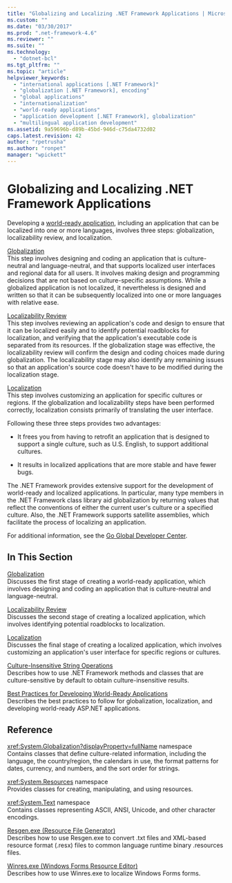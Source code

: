 ```yaml
---
title: "Globalizing and Localizing .NET Framework Applications | Microsoft Docs"
ms.custom: ""
ms.date: "03/30/2017"
ms.prod: ".net-framework-4.6"
ms.reviewer: ""
ms.suite: ""
ms.technology: 
  - "dotnet-bcl"
ms.tgt_pltfrm: ""
ms.topic: "article"
helpviewer_keywords: 
  - "international applications [.NET Framework]"
  - "globalization [.NET Framework], encoding"
  - "global applications"
  - "internationalization"
  - "world-ready applications"
  - "application development [.NET Framework], globalization"
  - "multilingual application development"
ms.assetid: 9a59696b-d89b-45bd-946d-c75da4732d02
caps.latest.revision: 42
author: "rpetrusha"
ms.author: "ronpet"
manager: "wpickett"
---
```

# Globalizing and Localizing .NET Framework Applications
Developing a [world-ready application](http://msdn.microsoft.com/goglobal/bb978433.aspx), including an application that can be localized into one or more languages, involves three steps: globalization, localizability review, and localization.  
  
 [Globalization](../../../docs/standard/globalization-and-localization/globalization.md)  
 This step involves designing and coding an application that is culture-neutral and language-neutral, and that supports localized user interfaces and regional data for all users. It involves making design and programming decisions that are not based on culture-specific assumptions. While a globalized application is not localized, it nevertheless is designed and written so that it can be subsequently localized into one or more languages with relative ease.  
  
 [Localizability Review](../../../docs/standard/globalization-and-localization/localizability-review.md)  
 This step involves reviewing an application's code and design to ensure that it can be localized easily and to identify potential roadblocks for localization, and verifying that the application's executable code is separated from its resources. If the globalization stage was effective, the localizability review will confirm the design and coding choices made during globalization. The localizability stage may also identify any remaining issues so that an application's source code doesn't have to be modified during the localization stage.  
  
 [Localization](../../../docs/standard/globalization-and-localization/localization.md)  
 This step involves customizing an application for specific cultures or regions. If the globalization and localizability steps have been performed correctly, localization consists primarily of translating the user interface.  
  
 Following these three steps provides two advantages:  
  
-   It frees you from having to retrofit an application that is designed to support a single culture, such as U.S. English, to support additional cultures.  
  
-   It results in localized applications that are more stable and have fewer bugs.  
  
 The .NET Framework provides extensive support for the development of world-ready and localized applications. In particular, many type members in the .NET Framework class library aid globalization by returning values that reflect the conventions of either the current user's culture or a specified culture. Also, the .NET Framework supports satellite assemblies, which facilitate the process of localizing an application.  
  
 For additional information, see the [Go Global Developer Center](http://go.microsoft.com/fwlink/?LinkId=235015).  
  
## In This Section  
 [Globalization](../../../docs/standard/globalization-and-localization/globalization.md)  
 Discusses the first stage of creating a world-ready application, which involves designing and coding an application that is culture-neutral and language-neutral.  
  
 [Localizability Review](../../../docs/standard/globalization-and-localization/localizability-review.md)  
 Discusses the second stage of creating a localized application, which involves identifying potential roadblocks to localization.  
  
 [Localization](../../../docs/standard/globalization-and-localization/localization.md)  
 Discusses the final stage of creating a localized application, which involves customizing an application's user interface for specific regions or cultures.  
  
 [Culture-Insensitive String Operations](../../../docs/standard/globalization-and-localization/culture-insensitive-string-operations.md)  
 Describes how to use .NET Framework methods and classes that are culture-sensitive by default to obtain culture-insensitive results.  
  
 [Best Practices for Developing World-Ready Applications](../../../docs/standard/globalization-and-localization/best-practices-for-developing-world-ready-applications.md)  
 Describes the best practices to follow for globalization, localization, and developing world-ready ASP.NET applications.  
  
## Reference  
 <xref:System.Globalization?displayProperty=fullName> namespace  
 Contains classes that define culture-related information, including the language, the country/region, the calendars in use, the format patterns for dates, currency, and numbers, and the sort order for strings.  
  
 <xref:System.Resources> namespace  
 Provides classes for creating, manipulating, and using resources.  
  
 <xref:System.Text> namespace  
 Contains classes representing ASCII, ANSI, Unicode, and other character encodings.  
  
 [Resgen.exe (Resource File Generator)](../../../docs/framework/tools/resgen-exe-resource-file-generator.md)  
 Describes how to use Resgen.exe to convert .txt files and XML-based resource format (.resx) files to common language runtime binary .resources files.  
  
 [Winres.exe (Windows Forms Resource Editor)](../../../docs/framework/tools/winres-exe-windows-forms-resource-editor.md)  
 Describes how to use Winres.exe to localize Windows Forms forms.